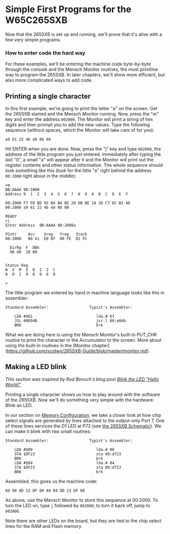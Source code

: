 # Simple First Programs for the W65C265SXB

Now that the 265SXB is set up and running, we'll prove that it's alive with a
few very simple programs.

### How to enter code the hard way

For these examples, we'll be entering the machine code byte-by-byte through the
console and the Mensch Monitor routines, the most primitive way to program the
265SXB. In later chapters, we'll show more efficient, but also more complicated
ways to add code. 


## Printing a single character

In this first example, we're going to print the letter "a" on the screen. Get
the 265SXB started and the Mensch Monitor running. Now, press the "m" key and
enter the address ```002000```. The Monitor will print a string of hex digits
and then prompt you to add the new values. Type the following sequence (without
spaces, which the Monitor will take care of for you):
```
a9 61 22 4b e0 00 00
```
Hit ENTER when you are done. Now, press the "j" key and type ```002000```, the
address of the little program you just entered. Immediately after typing the
last "0", a small "a" will appear after it and the Monitor will print out the
register contents and other status information. The whole sequence should look
something like this (look for the little "a" right behind the address
```00:2000``` right about in the middle):
```
>m
BB:AAAA 00:2000
Address 0  1  2  3  4  5  6  7  8  9  A  B  C  D  E  F  

00:2000 F7 FD BD 93 B4 B4 BE 20 DB BE 1A 3D C7 DC B1 A0 
00:2000 a9 61 22 4b e0 00 00 

READY
>j  
Enter Address  BB:AAAA 00:2000a

PCntr     Acc    Xreg   Yreg   Stack
00:2008   00 61  E0 B7  00 FE  01 FC  

  DirRg  F  DBk
  00 00  20 00  


Status Reg
N  V  M  X  D  I  Z  C
0  0  1  0  0  0  0  0  

>
```
The little program we entered by hand in machine language looks like this in 
assembler:
```
Standard Assembler:                  Typist's Assembler:

    LDA #$61                            lda.# 61
    JSL 00E04B                          jsr.l 00:e04b
    BRK                                 brk
```
What we are doing here is using the Mensch Monitor's built-in PUT_CHR routine
to print the character in the Accumulator to the screen. More about using the
built-in routines in the [Monitor chapter]
(https://github.com/scotws/265SXB-Guide/blob/master/monitor.md).

## Making a LED blink

_This section was inspired by Rod Biresch's blog post [Blink the LED "Hello
World!"](https://rodbiresch.wordpress.com/2015/06/30/blink-the-led-hello-world/)_

Printing a single character shows us how to play around with the software of the
265SXB. Now we'll do something very simple with the hardware: Blink an LED.

In our section on [Memory
Configuration](https://github.com/scotws/265SXB-Guide/blob/master/memory.md), we
take a closer look at how chip select signals are generated by lines attached to
the output-only Port 7. One of these lines services the D1 LED at P72 (see [the
265SXB
Schematic](http://www.westerndesigncenter.com/wdc/Schematics/W65C265SXB.pdf)).
We can make it blink with two small routines: 

```
Standard Assembler:                  Typist's Assembler:

    LDA #$00                            lda.# 00
    STA $DF23                           sta 00:df23  
    BRK                                 brk
    LDA #$04                            lda.# 04
    STA $DF23                           sta 00:df23
    BRK                                 brk
```
Assembled, this gives us the machine code: 
```
A9 00 8D 23 DF 00 A9 04 8D 23 DF 00
```
As above, use the Mensch Monitor to store this sequence at 00:2000. To turn the
LED on, type ```j``` followed by ```002000```; to turn it back off, jump to
```002006```. 

Note there are other LEDs on the board, but they are tied to the chip select
lines for the RAM and Flash memory.
